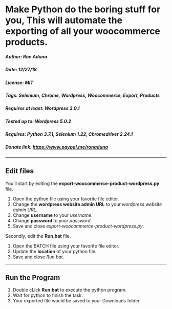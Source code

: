 # Make Python do the boring stuff for you, This will automate the exporting of all your woocommerce products.

##### Author: Ron Aduna
##### Date: 12/27/18
##### License: MIT
##### Tags: Selenium, Chrome, Wordpress, Woocommerce, Export, Products 
##### Requires at least: Wordpress 3.0.1
##### Tested up to: Wordpress 5.0.2
##### Requires: Python 3.7.1, Selenium 1.22, Chromedriver 2.24.1
##### Donate link: https://www.paypal.me/ronaduna
---

## Edit files

You’ll start by editing the **export-woocommerce-product-wordpress.py** file.

1. Open the python file using your favorite file editor.
2. Change the **wordpress website admin URL** to your *wordpress website admin URL*.
3. Change **username** to your *username*.
4. Change **password** to your *password*.
5. Save and close *export-woocommerce-product-wordpress.py*.

Secondly, edit the **Run.bat** file.

1. Open the BATCH file using your favorite file editor.
2. Update the **location** of your python file.
3. Save and close *Run.bat*.
---

## Run the Program

1. Double cLick **Run.bat** to execute the python program.
2. Wait for python to finish the task.
3. Your exported file would be saved to your Downloads folder.
